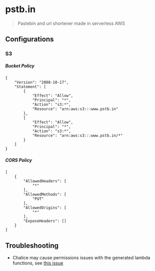 # pstb.in
> Pastebin and url shortener made in serverless AWS


## Configurations

### S3
##### Bucket Policy
```
{
    "Version": "2008-10-17",
    "Statement": [
        {
            "Effect": "Allow",
            "Principal": "*",
            "Action": "s3:*",
            "Resource": "arn:aws:s3:::www.pstb.in"
        },
        {
            "Effect": "Allow",
            "Principal": "*",
            "Action": "s3:*",
            "Resource": "arn:aws:s3:::www.pstb.in/*"
        }
    ]
}
```
##### CORS Policy
```
[
    {
        "AllowedHeaders": [
            "*"
        ],
        "AllowedMethods": [
            "PUT"
        ],
        "AllowedOrigins": [
            "*"
        ],
        "ExposeHeaders": []
    }
]
```

## Troubleshooting
* Chalice may cause permissions issues with the generated lambda functions, see [this issue](https://github.com/aws/chalice/issues/1606)
